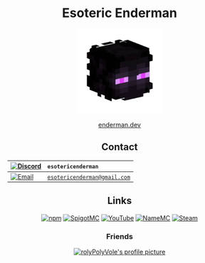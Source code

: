 <h1 align="center">Esoteric Enderman</h1>

<p align="center"><a href="https://www.github.com/EsotericEnderman"><img alt="My profile picture" src="../main/Assets/Profile Picture.png" width="190" height="190"></a></p>

<p align="center"><a href="https://enderman.dev">enderman.dev</a></p>

<h2 align="center">Contact</h2>

<div align="center">

| <a href="https://discord.com/users/500690028960284672"><img src="../main/Assets/Badges/Discord.svg" alt="Discord"></a> | <code>esotericenderman</code>          |
| :----------------------------------------------------------------------------------------------------- | :-------------------------------------- |
| <a href="https://www.gmail.com/"><img src="../main/Assets/Badges/Email.svg" alt="Email"></a>                   | <code>esotericenderman@gmail.com</code> |

</div>

<h2 align="center">Links</h2>

<p align="center">
    <a href="https://www.npmjs.com/~esotericenderman"><img src="../main/Assets/Badges/npm.svg" alt="npm"></a>
    <a href="https://www.spigotmc.org/members/esotericenderman.2123396/"><img src="../main/Assets/Badges/SpigotMC.svg" alt="SpigotMC"></a>
    <a href="https://www.youtube.com/@esotericenderman"><img src="../main/Assets/Badges/YouTube.svg" alt="YouTube"></a>
    <a href="https://namemc.com/profile/EsotericEnderman.1"><img src="../main/Assets/Badges/NameMC.svg" alt="NameMC"></a>
    <a href="https://steamcommunity.com/id/esotericenderman/"><img src="../main/Assets/Badges/Steam.svg" alt="Steam"></a>
</p>

<h3 align="center">Friends</h3>

<p align="center"><a href="https://github.com/rolyPolyVole"><img src="https://github.com/rolyPolyVole.png" width="45" height="45" alt="rolyPolyVole's profile picture"></a></p>
